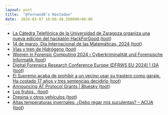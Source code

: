 ```yaml
---
layout: post
title:  "@fernand0's Mastodon"
date:  2024-03-07 16:06:48.580000+00:00
---
```

*  [La Cátedra Telefónica de la Universidad de Zaragoza organiza una nueva edición del hackatón HackForGood ](http://www.unizar.es/actualidad/vernoticia_ng.php?id=8162) ([toot](https://mastodon.social/@fernand0/112055262151754335))
*  [14 de marzo, Día Internacional de las Matemáticas, 2024 ](https://iuma.unizar.es/noticia/14-de-marzo-dia-internacional-de-las-matematicas-202) ([toot](https://mastodon.social/@fernand0/112055019856671939))
*  [Vías y tren de Hidrógeno ](https://www.flickr.com/photos/fernand0/53565138170) ([toot](https://mastodon.social/@fernand0/112054891112644989))
*  [Women in Forensic Computing 2024 › Cyberkriminalität und Forensische Informatik ](https://www.cybercrime.fau.de/winfc2024) ([toot](https://mastodon.social/@fernand0/112054808929021943))
*  [Digital Forensics Research Conference Europe (DFRWS EU 2024) \|  I3A   ](https://i3a.unizar.es/es/eventos/digital-forensics-research-conference-europe-dfrws-eu-2024) ([toot](https://mastodon.social/@fernand0/112054401625583570))
*  [El Supremo acaba de prohibir a un vecino usar su trastero como garaje. Ha costado 17 años y tres sentencias decidirlo ](https://www.xataka.com/magnet/supremo-acaba-prohibir-a-vecino-usar-su-trastero-como-garaje-ha-costado-17-anos-tres-sentencias-decidirl) ([toot](https://mastodon.social/@fernand0/112054198800540227))
*  [Announcing AT Protocol Grants \| Bluesky ](https://docs.bsky.app/blog/atproto-grant) ([toot](https://mastodon.social/@fernand0/112052112108707438))
*  [Los frutos.  ](https://avecesunafoto.wordpress.com/2024/03/06/los-frutos-2) ([toot](https://mastodon.social/@fernand0/112050297754646134))
*  [Dresina y otros vehículos ](https://www.flickr.com/photos/fernand0/53564703131) ([toot](https://mastodon.social/@fernand0/112049142674610667))
*  [Altas temperaturas invernales: ¿Debo regar mis suculentas? – ACUA ](https://asociacionacua.org/altas-temperaturas-invernales-debo-regar-mis-suculenta) ([toot](https://mastodon.social/@fernand0/112048459244413876))
